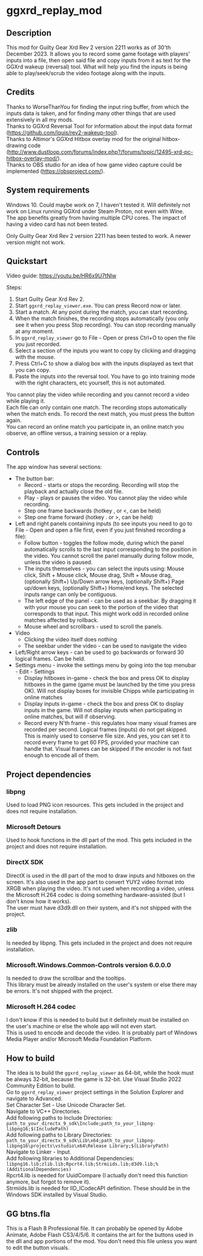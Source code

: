 # ggxrd_replay_mod

## Description

This mod for Guilty Gear Xrd Rev 2 version 2211 works as of 30'th December 2023. It allows you to record some game footage with players' inputs into a file, then open said file and copy inputs from it as text for the GGXrd wakeup (reversal) tool. What will help you find the inputs is being able to play/seek/scrub the video footage along with the inputs.

## Credits

Thanks to WorseThanYou for finding the input ring buffer, from which the inputs data is taken, and for finding many other things that are used extensively in all my mods.  
Thanks to GGXrd Reversal Tool for information about the input data format (https://github.com/Iquis/rev2-wakeup-tool).  
Thanks to Altimor's GGXrd Hitbox overlay mod for the original hitbox-drawing code (http://www.dustloop.com/forums/index.php?/forums/topic/12495-xrd-pc-hitbox-overlay-mod/).  
Thanks to OBS studio for an idea of how game video capture could be implemented (https://obsproject.com/).

## System requirements

Windows 10. Could maybe work on 7, I haven't tested it. Will definitely not work on Linux running GGXrd under Steam Proton, not even with Wine.  
The app benefits greatly from having multiple CPU cores. The impact of having a video card has not been tested.

Only Guilty Gear Xrd Rev 2 version 2211 has been tested to work. A newer version might not work.

## Quickstart

Video guide: https://youtu.be/HR6x9U7tNlw

Steps:

1. Start Guilty Gear Xrd Rev 2.
2. Start `ggxrd_replay_viewer.exe`. You can press Record now or later.
3. Start a match. At any point during the match, you can start recording.
4. When the match finishes, the recording stops automatically (you only see it when you press Stop recording). You can stop recording manually at any moment.
5. In `ggxrd_replay_viewer` go to File - Open or press Ctrl+O to open the file you just recorded.
6. Select a section of the inputs you want to copy by clicking and dragging with the mouse.
7. Press Ctrl+C to show a dialog box with the inputs displayed as text that you can copy.
8. Paste the inputs into the reversal tool. You have to go into training mode with the right characters, etc yourself, this is not automated.

You cannot play the video while recording and you cannot record a video while playing it.  
Each file can only contain one match. The recording stops automatically when the match ends. To record the next match, you must press the button again.  
You can record an online match you participate in, an online match you observe, an offline versus, a training session or a replay.

## Controls

The app window has several sections:

* The button bar:
  * Record - starts or stops the recording. Recording will stop the playback and actually close the old file.
  * Play - plays or pauses the video. You cannot play the video while recording.
  * Step one frame backwards (hotkey , or <, can be held)
  * Step one frame forward (hotkey . or >, can be held)
* Left and right panels containing inputs (to see inputs you need to go to File - Open and open a file first, even if you just finished recording a file):
  * Follow button - toggles the follow mode, during which the panel automatically scrolls to the last input corresponding to the position in the video. You cannot scroll the panel manually during follow mode, unless the video is paused.
  * The inputs themselves - you can select the inputs using: Mouse click, Shift + Mouse click, Mouse drag, Shift + Mouse drag, (optionally Shift+) Up/Down arrow keys, (optionally Shift+) Page up/down keys, (optionally Shift+) Home/end keys. The selected inputs range can only be contiguous.
  * The left edge of the panel - can be used as a seekbar. By dragging it with your mouse you can seek to the portion of the video that corresponds to that input. This might work odd in recorded online matches affected by rollback.
  * Mouse wheel and scrollbars - used to scroll the panels.
* Video
  * Clicking the video itself does nothing
  * The seekbar under the video - can be used to navigate the video
* Left/Right arrow keys - can be used to go backwards or forward 30 logical frames. Can be held.
* Settings menu - invoke the settings menu by going into the top menubar - Edit - Settings
  * Display hitboxes in-game - check the box and press OK to display hitboxes in the game (game must be launched by the time you press OK). Will not display boxes for invisible Chipps while participating in online matches
  * Display inputs in-game - check the box and press OK to display inputs in the game. Will not display inputs when participating in online matches, but will if observing.
  * Record every N'th frame - this regulates how many visual frames are recorded per second. Logical frames (inputs) do not get skipped. This is mainly used to conserve file size. And yes, you can set it to record every frame to get 60 FPS, provided your machine can handle that. Visual frames can be skipped if the encoder is not fast enough to encode all of them.

## Project dependencies

### libpng

Used to load PNG icon resources. This gets included in the project and does not require installation.

### Microsoft Detours

Used to hook functions in the dll part of the mod. This gets included in the project and does not require installation.

### DirectX SDK

DirectX is used in the dll part of the mod to draw inputs and hitboxes on the screen. It's also used in the app part to convert YUY2 video format into XRGB when playing the video. It's not used when recording a video, unless the Microsoft H.264 codec is doing something hardware-assisted (but I don't know how it works).  
The user must have d3d9.dll on their system, and it's not shipped with the project.  

### zlib

Is needed by libpng. This gets included in the project and does not require installation.

### Microsoft.Windows.Common-Controls version 6.0.0.0

Is needed to draw the scrollbar and the tooltips.  
This library must be already installed on the user's system or else there may be errors. It's not shipped with the project.

### Microsoft H.264 codec

I don't know if this is needed to build but it definitely must be installed on the user's machine or else the whole app will not even start.  
This is used to encode and decode the video. It is probably part of Windows Media Player and/or Microsoft Media Foundation Platform.

## How to build

The idea is to build the `ggxrd_replay_viewer` as 64-bit, while the hook must be always 32-bit, because the game is 32-bit. Use Visual Studio 2022 Community Edition to build.  
Go to `ggxrd_replay_viewer` project settings in the Solution Explorer and navigate to Advanced.  
Set Character Set - Use Unicode Character Set.  
Navigate to VC++ Directories.  
Add following paths to Include Directories: `path_to_your_directx_9_sdk\Include;path_to_your_libpng-libpng16;$(IncludePath)`  
Add following paths to Library Directories: `path_to_your_directx_9_sdk\Lib\x64;path_to_your_libpng-libpng16\projects\vstudio\x64\Release Library;$(LibraryPath)`  
Navigate to Linker - Input.  
Add following libraries to Additional Dependencies: `libpng16.lib;zlib.lib;Rpcrt4.lib;Strmiids.lib;d3d9.lib;%(AdditionalDependencies)`  
Rpcrt4.lib is needed for UuidCompare (I actually don't need this function anymore, but forgot to remove it).  
Strmiids.lib is needed for IID_ICodecAPI definition. These should be in the Windows SDK installed by Visual Studio.

## GG btns.fla

This is a Flash 8 Professional file. It can probably be opened by Adobe Animate, Adobe Flash CS3/4/5/6. It contains the art for the buttons used in the dll and app portions of the mod. You don't need this file unless you want to edit the button visuals.
